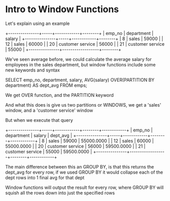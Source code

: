# Intro to Window Functions

Let's explain using an example

+---------------+-----+------------+--------+
| emp_no        | department       | salary |
+---------------+-----+------------+--------+
| 8             | sales            | 59000  |
| 12            | sales            | 60000  |
| 20            | customer service | 56000  |
| 21            | customer service | 55000  |
+---------------+------------------+--------+

We've seen average before, we could calculate the average salary for employees in the sales department, but window functions include some new keywords and syntax  

SELECT emp_no, department, salary,
       AVG(salary) OVER(PARTITION BY department)
       AS dept_avg 
       FROM emps;

We get OVER function, and the PARTITION keyword 

And what this does is give us two partitions or WINDOWS, we get a 'sales' window, and a 'customer service' window 

But when we execute that query 

+---------------+-----+------------+--------+------------+
| emp_no        | department       | salary | dept_avg   |
+---------------+-----+------------+--------+------------+
| 8             | sales            | 59000  | 55000.0000 |
| 12            | sales            | 60000  | 55000.0000 |
| 20            | customer service | 56000  | 59500.0000 |
| 21            | customer service | 55000  | 59500.0000 |
+---------------+------------------+--------+------------+

The main difference between this an GROUP BY, is that this returns the dept_avg for every row, if we used GROUP BY it would collapse each of the dept rows into 1 final avg for that dept

Window functions will output the result for every row, where GROUP BY will squish all the rows down into just the specified rows 
